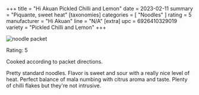 +++
title = "Hi Akuan Pickled Chilli and Lemon"
date = 2023-02-11
summary = "Piquante, sweet heat"
[taxonomies]
categories = [ "Noodles" ]
rating = 5
manufacturer = "Hi Akuan"
line = "N/A"
[extra]
upc = 6926410329019
variety = "Pickled Chilli and Lemon"
+++

![noodle packet](feature-6926410329019.jpg)

Rating: 5

Cooked according to packet directions.

Pretty standard noodles.
Flavor is sweet and sour with a really nice level of heat.
Perfect balance of mala numbing with citrus aroma and taste.
Plenty of chilli flakes but they're not intrusive.
